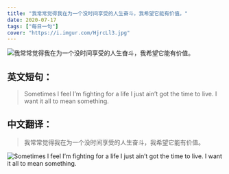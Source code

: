 ```yaml
---
title: "我常常觉得我在为一个没时间享受的人生奋斗，我希望它能有价值。"
date: 2020-07-17
tags: ["每日一句"]
cover: "https://i.imgur.com/HjrcLl3.jpg"
---
```


![我常常觉得我在为一个没时间享受的人生奋斗，我希望它能有价值。](https://i.imgur.com/hrmTwBf.jpg)

## 英文短句：
> Sometimes l feel I’m fighting for a life I just ain’t got the time to live. I want it all to mean something.

<!--more-->

## 中文翻译：
> 我常常觉得我在为一个没时间享受的人生奋斗，我希望它能有价值。

![Sometimes l feel I’m fighting for a life I just ain’t got the time to live. I want it all to mean something.](https://i.imgur.com/ornZis8.jpg)

